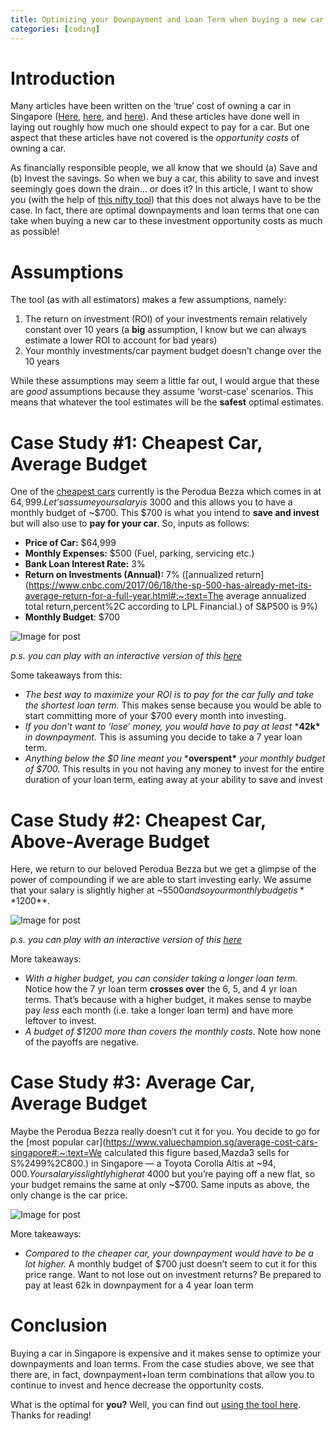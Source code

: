 ```yaml
---
title: Optimizing your Downpayment and Loan Term when buying a new car
categories: [coding]
---
```


# Introduction 

Many articles have been written on the ‘true’ cost of owning a car in Singapore ([Here](https://www.singsaver.com.sg/blog/car-maintenance-cost-in-singapore), [here](https://blog.seedly.sg/factors-cost-car-price-singapore/), and [here](https://dollarsandsense.sg/2018-edition-cost-owning-car-singapore-10-years/)). And these articles have done well in laying out roughly how much one should expect to pay for a car. But one aspect that these articles have not covered is the *opportunity costs* of owning a car.

As financially responsible people, we all know that we should (a) Save and (b) Invest the savings. So when we buy a car, this ability to save and invest seemingly goes down the drain… or does it? In this article, I want to show you (with the help of [this nifty tool](https://nosparechange.com/car-loan-optimizer/)) that this does not always have to be the case. In fact, there are optimal downpayments and loan terms that one can take when buying a new car to these investment opportunity costs as much as possible!

# Assumptions

The tool (as with all estimators) makes a few assumptions, namely:

1. The return on investment (ROI) of your investments remain relatively constant over 10 years (a **big** assumption, I know but we can always estimate a lower ROI to account for bad years)
2. Your monthly investments/car payment budget doesn’t change over the 10 years

While these assumptions may seem a little far out, I would argue that these are *good* assumptions because they assume ‘worst-case’ scenarios. This means that whatever the tool estimates will be the **safest** optimal estimates.

# Case Study #1: Cheapest Car, Average Budget

One of the [cheapest cars](https://dollarsandsense.sg/5-cheapest-cars-singapore-can-buy-2020/) currently is the Perodua Bezza which comes in at $64,999. Let’s assume your salary is ~$3000 and this allows you to have a monthly budget of ~$700. This $700 is what you intend to **save and invest** but will also use to **pay for your car**. So, inputs as follows:

- **Price of Car:** $64,999
- **Monthly Expenses:** $500 (Fuel, parking, servicing etc.)
- **Bank Loan Interest Rate:** 3%
- **Return on Investments (Annual):** 7% ([annualized return](https://www.cnbc.com/2017/06/18/the-sp-500-has-already-met-its-average-return-for-a-full-year.html#:~:text=The average annualized total return,percent%2C according to LPL Financial.) of S&P500 is 9%)
- **Monthly Budget**: $700

![Image for post](https://miro.medium.com/max/875/0*bOuthW4Lg8SJbeLr)

*p.s. you can play with an interactive version of this* [*here*](https://nosparechange.com/car-loan-optimizer/)

Some takeaways from this:

- *The best way to maximize your ROI is to pay for the car fully and take the shortest loan term.* This makes sense because you would be able to start committing more of your $700 every month into investing.
- *If you don’t want to ‘lose’ money, you would have to pay at least* ***42k\*** *in downpayment.* This is assuming you decide to take a 7 year loan term.
- *Anything below the $0 line meant you* ***overspent\*** *your monthly budget of $700.* This results in you not having any money to invest for the entire duration of your loan term, eating away at your ability to save and invest

# Case Study #2: Cheapest Car, Above-Average Budget

Here, we return to our beloved Perodua Bezza but we get a glimpse of the power of compounding if we are able to start investing early. We assume that your salary is slightly higher at ~$5500 and so your monthly budget is **$1200**.

![Image for post](https://miro.medium.com/max/875/0*2Cw2C4z7k7pUFnmf)

*p.s. you can play with an interactive version of this* [*here*](https://nosparechange.com/car-loan-optimizer/)

More takeaways:

- *With a higher budget, you can consider taking a longer loan term.* Notice how the 7 yr loan term **crosses over** the 6, 5, and 4 yr loan terms. That’s because with a higher budget, it makes sense to maybe pay *less* each month (i.e. take a longer loan term) and have more leftover to invest.
- *A budget of $1200 more than covers the monthly costs*. Note how none of the payoffs are negative.

# Case Study #3: Average Car, Average Budget

Maybe the Perodua Bezza really doesn’t cut it for you. You decide to go for the [most popular car](https://www.valuechampion.sg/average-cost-cars-singapore#:~:text=We calculated this figure based,Mazda3 sells for S%2499%2C800.) in Singapore — a Toyota Corolla Altis at ~$94,000. Your salary is slightly higher at ~$4000 but you’re paying off a new flat, so your budget remains the same at only ~$700. Same inputs as above, the only change is the car price.

![Image for post](https://miro.medium.com/max/875/0*cdfbt7DoIPpu-OWQ)

More takeaways:

- *Compared to the cheaper car, your downpayment would have to be a lot higher.* A monthly budget of $700 just doesn’t seem to cut it for this price range. Want to not lose out on investment returns? Be prepared to pay at least 62k in downpayment for a 4 year loan term

# Conclusion

Buying a car in Singapore is expensive and it makes sense to optimize your downpayments and loan terms. From the case studies above, we see that there are, in fact, downpayment+loan term combinations that allow you to continue to invest and hence decrease the opportunity costs.

What is the optimal for **you?** Well, you can find out [using the tool here](https://nosparechange.com/car-loan-optimizer/). Thanks for reading!